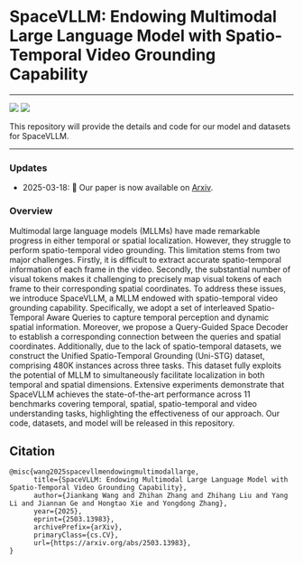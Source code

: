 # SpaceVLLM: Endowing Multimodal Large Language Model with Spatio-Temporal Video Grounding Capability



-----

<a href='#'><img src='https://img.shields.io/badge/Project-Page-Green'></a>
<a href='https://arxiv.org/abs/2503.13983'><img src='https://img.shields.io/badge/Paper-PDF-orange'></a> 

This repository will provide the details and code for our model and datasets for SpaceVLLM.

-----------

### Updates

- 2025-03-18: 📄 Our paper is now available on [Arxiv](https://arxiv.org/abs/2503.13983).

### Overview

Multimodal large language models (MLLMs) have made remarkable progress in either temporal or spatial localization. However, they struggle to perform spatio-temporal video grounding. This limitation stems from two major challenges. Firstly, it is difficult to extract accurate spatio-temporal information of each frame in the video. Secondly, the substantial number of visual tokens makes it challenging to precisely map visual tokens of each frame to their corresponding spatial coordinates. To address these issues, we introduce SpaceVLLM, a MLLM endowed with spatio-temporal video grounding capability. Specifically, we adopt a set of interleaved Spatio-Temporal Aware Queries to capture temporal perception and dynamic spatial information. Moreover, we propose a Query-Guided Space Decoder to establish a corresponding connection between the queries and spatial coordinates. Additionally, due to the lack of spatio-temporal datasets, we construct the Unified Spatio-Temporal Grounding (Uni-STG) dataset, comprising 480K instances across three tasks. This dataset fully exploits the potential of MLLM to simultaneously facilitate localization in both temporal and spatial dimensions. Extensive experiments demonstrate that SpaceVLLM achieves the state-of-the-art performance across 11 benchmarks covering temporal, spatial, spatio-temporal and video understanding tasks, highlighting the effectiveness of our approach. Our code, datasets, and model will be released in this repository.

## Citation

```bibtext
@misc{wang2025spacevllmendowingmultimodallarge,
      title={SpaceVLLM: Endowing Multimodal Large Language Model with Spatio-Temporal Video Grounding Capability}, 
      author={Jiankang Wang and Zhihan Zhang and Zhihang Liu and Yang Li and Jiannan Ge and Hongtao Xie and Yongdong Zhang},
      year={2025},
      eprint={2503.13983},
      archivePrefix={arXiv},
      primaryClass={cs.CV},
      url={https://arxiv.org/abs/2503.13983}, 
}
```
